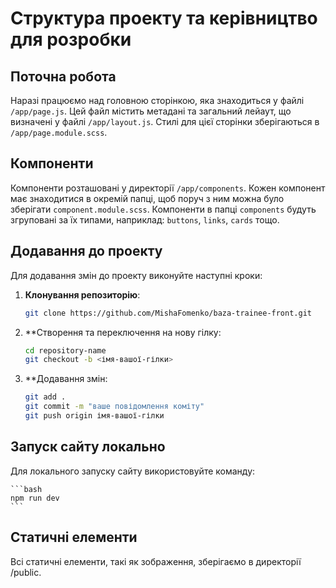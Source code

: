 # Структура проекту та керівництво для розробки

## Поточна робота

Наразі працюємо над головною сторінкою, яка знаходиться у файлі `/app/page.js`. Цей файл містить метадані та загальний лейаут, що визначені у файлі `/app/layout.js`. Стилі для цієї сторінки зберігаються в `/app/page.module.scss`.

## Компоненти

Компоненти розташовані у директорії `/app/components`. Кожен компонент має знаходитися в окремій папці, щоб поруч з ним можна було зберігати `component.module.scss`. Компоненти в папці `components` будуть згруповані за їх типами, наприклад: `buttons`, `links`, `cards` тощо.

## Додавання до проекту

Для додавання змін до проекту виконуйте наступні кроки:

1. **Клонування репозиторію**:

   ```bash
   git clone https://github.com/MishaFomenko/baza-trainee-front.git

   ```

2. \*\*Створення та переключення на нову гілку:
   ```bash
   cd repository-name
   git checkout -b <імя-вашої-гілки>
   ```
3. \*\*Додавання змін:
   ```bash
   git add .
   git commit -m "ваше повідомлення коміту"
   git push origin імя-вашої-гілки
   ```

## Запуск сайту локально

Для локального запуску сайту використовуйте команду:

    ```bash
    npm run dev
    ```

## Статичні елементи

Всі статичні елементи, такі як зображення, зберігаємо в директорії /public.

```

```
